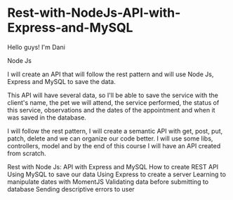 # Rest-with-NodeJs-API-with-Express-and-MySQL
Hello guys! I'm Dani 


Node Js 


I will create an API that will follow the rest pattern and will use Node Js, Express and MySQL to save the data. 

This API will have several data, so I'll be able to save the service with the client's name, the pet we will attend, the service performed, the status of this service, observations and the dates of the appointment and when it was saved in the database.   


I will follow the rest pattern, I will create a semantic API with get, post, put, patch, delete and we can organize our code better. I will use some libs, controllers, model and by the end of this course I will have an API created from scratch.  


Rest with Node Js: API with  Express and MySQL 
How to create REST API
Using MySQL to save our data
Using Express to create a server
Learning to manipulate dates with MomentJS
Validating data before submitting to database
Sending descriptive errors to  user
